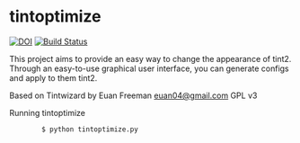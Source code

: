 tintoptimize
==========

[![DOI](https://zenodo.org/badge/4102/sinfallas/tintoptimize.svg)](https://zenodo.org/badge/latestdoi/4102/sinfallas/tintoptimize)
[![Build Status](https://travis-ci.org/sinfallas/tintoptimize.svg?branch=master)](https://travis-ci.org/sinfallas/tintoptimize)

This project aims to provide an easy way to change the appearance of tint2. Through an easy-to-use graphical user interface, you can generate configs and apply to them tint2.

Based on Tintwizard by Euan Freeman <euan04@gmail.com> GPL v3

Running tintoptimize

            $ python tintoptimize.py
